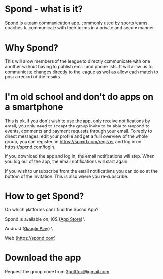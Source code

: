 ---
---

# Spond - what is it?
Spond is a team communication app, commonly used by sports teams, coaches to communicate with their teams in a private and secure manner.

# Why Spond?
This will allow members of the league to directly communicate with one another without having to publish email and phone lists.  It will allow us to communicate changes directly to the league as well as allow each match to post a record of the results.

# I'm old school and don't do apps on a smartphone
This is ok, if you don't wish to use the app, only receive notifications by email, you only need to accept the group invite to be able to respond to events, comments and payment requests through your email. To reply to direct messages, edit your profile and get a fullI overview of the whole group, you can register on https://spond.com/register and log in on https://spond.com/login.
 
If you download the app and log in, the email notifications will stop. When you log out of the app, the email notifications will start again.
 
If you wish to unsubscribe from the email notifications you can do so at the bottom of the invitation. This is also where you re-subscribe.

# How to get Spond?
On which platforms can I find the Spond App?

Spond is available on;
iOS ([App Store](https://apps.apple.com/us/app/spond/id755596884?ls=1)) \

Android ([Google Play](https://play.google.com/store/apps/details?id=com.spond.spond&referrer=utm_source%3Dhomepage_footer)) \

Web (https://spond.com)

# Download the app 
Request the group code from 3puttfool@gmail.com


